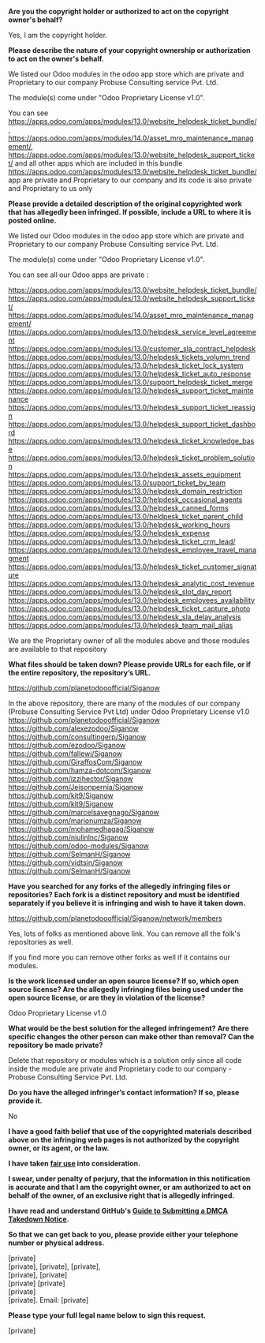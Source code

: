**Are you the copyright holder or authorized to act on the copyright owner's behalf?**

Yes, I am the copyright holder.

**Please describe the nature of your copyright ownership or authorization to act on the owner's behalf.**

We listed our Odoo modules in the odoo app store which are private and Proprietary to our company Probuse Consulting service Pvt. Ltd.

The module(s) come under "Odoo Proprietary License v1.0".

You can see https://apps.odoo.com/apps/modules/13.0/website_helpdesk_ticket_bundle/, https://apps.odoo.com/apps/modules/14.0/asset_mro_maintenance_management/,   https://apps.odoo.com/apps/modules/13.0/website_helpdesk_support_ticket/ and all other apps which are included in this bundle   https://apps.odoo.com/apps/modules/13.0/website_helpdesk_ticket_bundle/ app are private and Proprietary to our company and its code is also private and Proprietary to us only  

**Please provide a detailed description of the original copyrighted work that has allegedly been infringed. If possible, include a URL to where it is posted online.**

We listed our Odoo modules in the odoo app store which are private and Proprietary to our company Probuse Consulting service Pvt. Ltd.

The module(s) come under "Odoo Proprietary License v1.0".

You can see all our Odoo apps are private :

https://apps.odoo.com/apps/modules/13.0/website_helpdesk_ticket_bundle/  
https://apps.odoo.com/apps/modules/13.0/website_helpdesk_support_ticket/  
https://apps.odoo.com/apps/modules/14.0/asset_mro_maintenance_management/  
https://apps.odoo.com/apps/modules/13.0/helpdesk_service_level_agreement  
https://apps.odoo.com/apps/modules/13.0/customer_sla_contract_helpdesk  
https://apps.odoo.com/apps/modules/13.0/helpdesk_tickets_volumn_trend  
https://apps.odoo.com/apps/modules/13.0/helpdesk_ticket_lock_system  
https://apps.odoo.com/apps/modules/13.0/helpdesk_ticket_auto_response  
https://apps.odoo.com/apps/modules/13.0/support_helpdesk_ticket_merge  
https://apps.odoo.com/apps/modules/13.0/helpdesk_support_ticket_maintenance  
https://apps.odoo.com/apps/modules/13.0/helpdesk_support_ticket_reassign  
https://apps.odoo.com/apps/modules/13.0/helpdesk_support_ticket_dashbord  
https://apps.odoo.com/apps/modules/13.0/helpdesk_ticket_knowledge_base  
https://apps.odoo.com/apps/modules/13.0/helpdesk_ticket_problem_solution  
https://apps.odoo.com/apps/modules/13.0/helpdesk_assets_equipment  
https://apps.odoo.com/apps/modules/13.0/support_ticket_by_team  
https://apps.odoo.com/apps/modules/13.0/helpdesk_domain_restriction  
https://apps.odoo.com/apps/modules/13.0/helpdesk_occasional_agents  
https://apps.odoo.com/apps/modules/13.0/helpdesk_canned_forms  
https://apps.odoo.com/apps/modules/13.0/heldpesk_ticket_parent_child  
https://apps.odoo.com/apps/modules/13.0/helpdesk_working_hours  
https://apps.odoo.com/apps/modules/13.0/helpdesk_expense  
https://apps.odoo.com/apps/modules/13.0/helpdesk_ticket_crm_lead/  
https://apps.odoo.com/apps/modules/13.0/helpdesk_employee_travel_managment  
https://apps.odoo.com/apps/modules/13.0/helpdesk_ticket_customer_signature  
https://apps.odoo.com/apps/modules/13.0/helpdesk_analytic_cost_revenue  
https://apps.odoo.com/apps/modules/13.0/helpdesk_slot_day_report  
https://apps.odoo.com/apps/modules/13.0/helpdesk_employees_availability  
https://apps.odoo.com/apps/modules/13.0/helpdesk_ticket_capture_photo  
https://apps.odoo.com/apps/modules/13.0/helpdesk_sla_delay_analysis  
https://apps.odoo.com/apps/modules/13.0/helpdesk_team_mail_alias  

We are the Proprietary owner of all the modules above and those modules are available to that repository

**What files should be taken down? Please provide URLs for each file, or if the entire repository, the repository’s URL.**

https://github.com/planetodooofficial/Siganow

In the above repository, there are many of the modules of our company (Probuse Consulting Service Pvt Ltd) under Odoo Proprietary License v1.0  
https://github.com/planetodooofficial/Siganow  
https://github.com/alexezodoo/Siganow  
https://github.com/consultingerp/Siganow  
https://github.com/ezodoo/Siganow  
https://github.com/fallewi/Siganow  
https://github.com/GiraffosCom/Siganow  
https://github.com/hamza-dotcom/Siganow  
https://github.com/izzihector/Siganow  
https://github.com/Jeisonpernia/Siganow  
https://github.com/kit9/Siganow  
https://github.com/kit9/Siganow  
https://github.com/marcelsavegnago/Siganow  
https://github.com/marionumza/Siganow  
https://github.com/mohamedhagag/Siganow  
https://github.com/niulinlnc/Siganow  
https://github.com/odoo-modules/Siganow  
https://github.com/SelmanH/Siganow  
https://github.com/vidtsin/Siganow  
https://github.com/SelmanH/Siganow  

**Have you searched for any forks of the allegedly infringing files or repositories? Each fork is a distinct repository and must be identified separately if you believe it is infringing and wish to have it taken down.**

https://github.com/planetodooofficial/Siganow/network/members

Yes, lots of folks as mentioned above link. You can remove all the folk's repositories as well.

If you find more you can remove other forks as well if it contains our modules.

**Is the work licensed under an open source license? If so, which open source license? Are the allegedly infringing files being used under the open source license, or are they in violation of the license?**

Odoo Proprietary License v1.0

**What would be the best solution for the alleged infringement? Are there specific changes the other person can make other than removal? Can the repository be made private?**

Delete that repository or modules which is a solution only since all code inside the module are private and Proprietary code to our company - Probuse Consulting Service Pvt. Ltd.

**Do you have the alleged infringer’s contact information? If so, please provide it.**

No

**I have a good faith belief that use of the copyrighted materials described above on the infringing web pages is not authorized by the copyright owner, or its agent, or the law.**

**I have taken <a href="https://www.lumendatabase.org/topics/22">fair use</a> into consideration.**

**I swear, under penalty of perjury, that the information in this notification is accurate and that I am the copyright owner, or am authorized to act on behalf of the owner, of an exclusive right that is allegedly infringed.**

**I have read and understand GitHub's <a href="https://docs.github.com/articles/guide-to-submitting-a-dmca-takedown-notice/">Guide to Submitting a DMCA Takedown Notice</a>.**

**So that we can get back to you, please provide either your telephone number or physical address.**

[private]  
[private], [private], [private],  
[private], [private]  
[private] [private]  
[private]  
[private]. 
Email: [private]  

**Please type your full legal name below to sign this request.**

[private]
